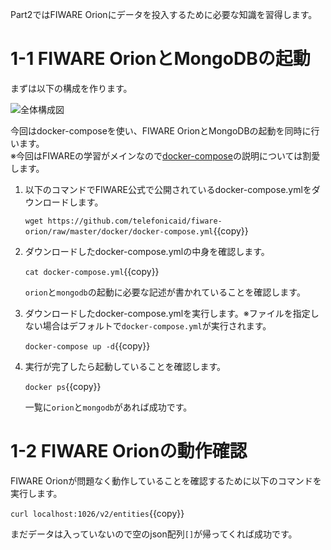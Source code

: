 Part2ではFIWARE Orionにデータを投入するために必要な知識を習得します。


# 1-1 FIWARE OrionとMongoDBの起動

まずは以下の構成を作ります。

![全体構成図](https://github.com/c-3lab/katacoda-scenarios/raw/main/assets/1-1.png)


今回はdocker-composeを使い、FIWARE OrionとMongoDBの起動を同時に行います。  
※今回はFIWAREの学習がメインなので[docker-compose](https://)の説明については割愛します。

1. 以下のコマンドでFIWARE公式で公開されているdocker-compose.ymlをダウンロードします。

   `wget https://github.com/telefonicaid/fiware-orion/raw/master/docker/docker-compose.yml`{{copy}}

2. ダウンロードしたdocker-compose.ymlの中身を確認します。

   `cat docker-compose.yml`{{copy}}

   `orion`と`mongodb`の起動に必要な記述が書かれていることを確認します。

3. ダウンロードしたdocker-compose.ymlを実行します。※ファイルを指定しない場合はデフォルトで`docker-compose.yml`が実行されます。

   `docker-compose up -d`{{copy}}

4. 実行が完了したら起動していることを確認します。

   `docker ps`{{copy}}

   一覧に`orion`と`mongodb`があれば成功です。

# 1-2 FIWARE Orionの動作確認

FIWARE Orionが問題なく動作していることを確認するために以下のコマンドを実行します。

`curl localhost:1026/v2/entities`{{copy}}

まだデータは入っていないので空のjson配列`[]`が帰ってくれば成功です。
